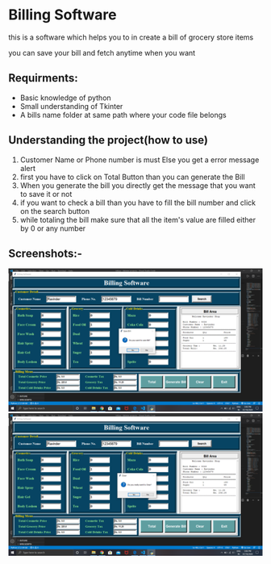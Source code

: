 <h1>Billing Software</h1>
<p> this is a software which helps you to in create a bill of grocery store items</p>
<p>you can save your bill and fetch anytime when you want</p>

<h2>Requirments: </h2>
<ul>
<li>Basic knowledge of python</l1>
<li>Small understanding of Tkinter</li>
<li> A bills name folder at same path where your code file belongs</li>
</ul>
<h2>Understanding the project(how to use)</h2>
<ol>
<li>Customer Name or Phone number is must Else you get a error message alert</li>
<li>first you have to click on Total Button than you can generate the Bill</li>
<li>When you generate the bill you directly get the message that you want to save it or not</li>
<li> if you want to check a bill than you have to fill the bill number and click on the search button</li>
<li> while totaling the bill make sure that all the item's value are filled either by 0 or any number</li>
</ol>


<h2>Screenshots:-</h2>
<img src='Screenshot (105).png'>
<img src='Screenshot (106).png'>
